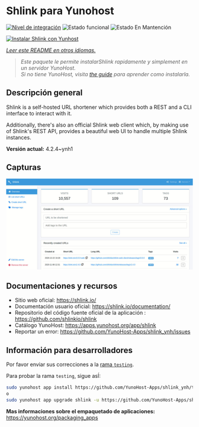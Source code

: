 <!--
Este archivo README esta generado automaticamente<https://github.com/YunoHost/apps/tree/master/tools/readme_generator>
No se debe editar a mano.
-->

# Shlink para Yunohost

[![Nivel de integración](https://dash.yunohost.org/integration/shlink.svg)](https://ci-apps.yunohost.org/ci/apps/shlink/) ![Estado funcional](https://ci-apps.yunohost.org/ci/badges/shlink.status.svg) ![Estado En Mantención](https://ci-apps.yunohost.org/ci/badges/shlink.maintain.svg)

[![Instalar Shlink con Yunhost](https://install-app.yunohost.org/install-with-yunohost.svg)](https://install-app.yunohost.org/?app=shlink)

*[Leer este README en otros idiomas.](./ALL_README.md)*

> *Este paquete le permite instalarShlink rapidamente y simplement en un servidor YunoHost.*  
> *Si no tiene YunoHost, visita [the guide](https://yunohost.org/install) para aprender como instalarla.*

## Descripción general

Shlink is a self-hosted URL shortener which provides both a REST and a CLI interface to interact with it.

Additionally, there's also an official Shlink web client which, by making use of Shlink's REST API, provides a beautiful web UI to handle multiple Shlink instances.

**Versión actual:** 4.2.4~ynh1

## Capturas

![Captura de Shlink](./doc/screenshots/shlink-web-client-placeholder.jpg)

## Documentaciones y recursos

- Sitio web oficial: <https://shlink.io/>
- Documentación usuario oficial: <https://shlink.io/documentation/>
- Repositorio del código fuente oficial de la aplicación : <https://github.com/shlinkio/shlink>
- Catálogo YunoHost: <https://apps.yunohost.org/app/shlink>
- Reportar un error: <https://github.com/YunoHost-Apps/shlink_ynh/issues>

## Información para desarrolladores

Por favor enviar sus correcciones a la [rama `testing`](https://github.com/YunoHost-Apps/shlink_ynh/tree/testing).

Para probar la rama `testing`, sigue asÍ:

```bash
sudo yunohost app install https://github.com/YunoHost-Apps/shlink_ynh/tree/testing --debug
o
sudo yunohost app upgrade shlink -u https://github.com/YunoHost-Apps/shlink_ynh/tree/testing --debug
```

**Mas informaciones sobre el empaquetado de aplicaciones:** <https://yunohost.org/packaging_apps>
